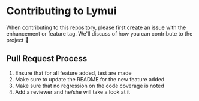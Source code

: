 # Contributing to Lymui

When contributing to this repository, please first create an issue with the enhancement or feature tag. We'll discuss of how you can contribute to the project 🏮

## Pull Request Process

1. Ensure that for all feature added, test are made
2. Make sure to update the README for the new feature added
3. Make sure that no regression on the code coverage is noted
4. Add a reviewer and he/she will take a look at it
